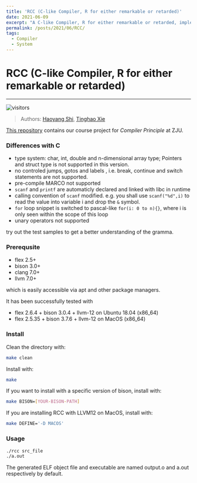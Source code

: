 ```yaml
---
title: 'RCC (C-like Compiler, R for either remarkable or retarded)'
date: 2021-06-09
excerpt: "A C-like Compiler, R for either remarkable or retarded, implemented with **Flex**, **Bison** and **LLVM**.<br/><img style='padding-top: 10px; width: 40%' src='/images/RCC_demo1.png'>"
permalink: /posts/2021/06/RCC/
tags:
  - Compiler
  - System
---
```

# RCC (C-like Compiler, R for either remarkable or retarded)

---

![visitors](https://visitor-badge.laobi.icu/badge?page_id=Luke-Skycrawler.rcc)

> Authors: [Haoyang Shi](https://github.com/Luke-Skycrawler), [Tinghao Xie](http://vtu.life)

[This repository](https://github.com/Luke-Skycrawler/rcc) contains our course project for *Compiler Principle* at ZJU.

### Differences with C

* type system: char, int, double and n-dimensional array type; Pointers and struct type is not supported in this version.
* no controled jumps, gotos and labels , i.e. break, continue and switch statements are not supported.
* pre-compile MARCO not supported
* `scanf` and `printf` are automaticly declared and linked with libc in runtime
* calling convention of `scanf` modified. e.g. you shall use `scanf("%d",i)` to read the value into variable i and drop the `&` symbol. 
* `for` loop snippet is switched to pascal-like `for(i: 0 to n){}`, where i is only seen within the scope of this loop 
* unary operators not supported

try out the test samples to get a better understanding of the gramma. 

### Prerequsite

* flex 2.5+
* bison 3.0+
* clang 7.0+
* llvm 7.0+

which is easily accessible via apt and other package managers.  

It has been successfully tested with
* flex 2.6.4 + bison 3.0.4 + llvm-12 on Ubuntu 18.04 (x86_64)
* flex 2.5.35 + bison 3.7.6 + llvm-12 on MacOS (x86_64)

### Install

Clean the directory with:
```bash
make clean
```

Install with:
```bash
make
```

If you want to install with a specific version of bison, install with:
```bash
make BISON=[YOUR-BISON-PATH]
```

If you are installing RCC with LLVM12 on MacOS, install with:
```bash
make DEFINE='-D MACOS'
```

### Usage

```bash
./rcc src_file
./a.out
```
The generated ELF object file and executable are named output.o and a.out respectively by default. 
